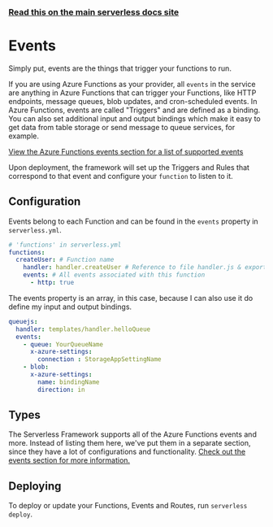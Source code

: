 <!--
title: Serverless Framework - Azure Functions Guide - Events
menuText: Events
menuOrder: 6
description: Configuring Azure Functions Events in the Serverless Framework
layout: Doc
-->

<!-- DOCS-SITE-LINK:START automatically generated  -->
### [Read this on the main serverless docs site](https://www.serverless.com/framework/docs/providers/azure/guide/events)
<!-- DOCS-SITE-LINK:END -->

# Events

Simply put, events are the things that trigger your functions to run.

If you are using Azure Functions as your provider, all `events` in the service are anything in Azure Functions that can trigger your Functions, like HTTP endpoints, message queues, blob updates, and cron-scheduled events. In Azure Functions, events are called "Triggers" and are defined as a binding. You can also set additional input and output bindings which make it easy to get data from table storage or send message to queue services, for example.

[View the Azure Functions events section for a list of supported events](../events)

Upon deployment, the framework will set up the Triggers and Rules that correspond to that event and configure your `function` to listen to it.

## Configuration

Events belong to each Function and can be found in the `events` property in `serverless.yml`.

```yml
# 'functions' in serverless.yml
functions:
  createUser: # Function name
    handler: handler.createUser # Reference to file handler.js & exported function 'createUser'
    events: # All events associated with this function
      - http: true
```

The events property is an array, in this case, because I can also use it do define my input and output bindings.

```yml
queuejs: 
  handler: templates/handler.helloQueue
  events: 
    - queue: YourQueueName
      x-azure-settings:
        connection : StorageAppSettingName
    - blob:
      x-azure-settings:
        name: bindingName
        direction: in
```

## Types

The Serverless Framework supports all of the Azure Functions events and more.  Instead of listing them here, we've put them in a separate section, since they have a lot of configurations and functionality.  [Check out the events section for more information.](../events)

## Deploying

To deploy or update your Functions, Events and Routes, run `serverless deploy`.
